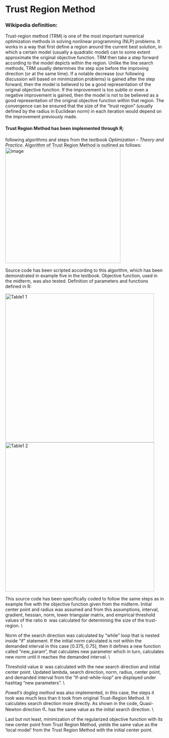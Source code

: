 # Trust Region Method
### Wikipedia definition:
Trust-region method (TRM) is one of the most important numerical optimization methods in solving nonlinear programming (NLP) problems. It works in a way that first define a region around the current best solution, in which a certain model (usually a quadratic model) can to some extent approximate the original objective function. TRM then take a step forward according to the model depicts within the region. Unlike the line search methods, TRM usually determines the step size before the improving direction (or at the same time). If a notable decrease (our following discussion will based on minimization problems) is gained after the step forward, then the model is believed to be a good representation of the original objective function. If the improvement is too subtle or even a negative improvement is gained, then the model is not to be believed as a good representation of the original objective function within that region. The convergence can be ensured that the size of the “trust region” (usually defined by the radius in Euclidean norm) in each iteration would depend on the improvement previously made.

#### Trust Region Method has been implemented through R; 
following algorithms and steps from the textbook *Optimization – Theory and Practice*. Algorithm of Trust Region Method is outlined as follows: 
<img width="365" alt="image" src="https://user-images.githubusercontent.com/26233980/56931342-add7d380-6aad-11e9-8426-51b0f05b75be.png">

Source code has been scripted according to this algorithm, which has been demonstrated in example five in the textbook. Objective function, used in the midterm, was also tested.
Definition of parameters and functions defined in R:

<img width="471" alt="Table1 1" src="https://user-images.githubusercontent.com/26233980/56931948-da8cea80-6aaf-11e9-8b30-60861b29f7c2.png">
<img width="472" alt="Table1 2" src="https://user-images.githubusercontent.com/26233980/56931956-e11b6200-6aaf-11e9-8933-4e7e392bdcdf.png">

This source code has been specifically coded to follow the same steps as in example five with the objective function given from the midterm. Initial center point and radius was assumed and from this assumptions, interval, gradient, hessian, norm, lower triangular matrix, and empirical threshold values of the ratio  <img width="12" alt="R_k" src="https://user-images.githubusercontent.com/26233980/56932176-ad8d0780-6ab0-11e9-824e-d08eac3c7a93.png">  was calculated for determining the size of the trust-region. \

Norm of the search direction was calculated by “while” loop that is nested inside “if” statement. If the initial norm calculated is not within the demanded interval in this case [0.375, 0.75], then it defines a new function called “new_param”, that calculates new parameter which in turn, calculates new norm until it reaches the demanded interval. \

Threshold value <img width="12" alt="R_k" src="https://user-images.githubusercontent.com/26233980/56932176-ad8d0780-6ab0-11e9-824e-d08eac3c7a93.png"> was calculated with the new search direction and initial center point. Updated lambda, search direction, norm, radius, center point, and demanded interval from the “if-and-while-loop” are displayed under hashtag “new parameters”. \

*Powell’s dogleg method* was also implemented, in this case, the steps it took was much less than it took from original Trust-Region Method. It calculates search direction more directly. As shown in the code, Quasi-Newton direction <img width="16" alt="d_N" src="https://user-images.githubusercontent.com/26233980/56932338-491e7800-6ab1-11e9-8733-51ff457fe0d2.png"> has the same value as the initial search direction. \

Last but not least, minimization of the regularized objective function with its new center point from Trust Region Method, yields the same value as the ‘local model’ from the Trust Region Method with the initial center point.
